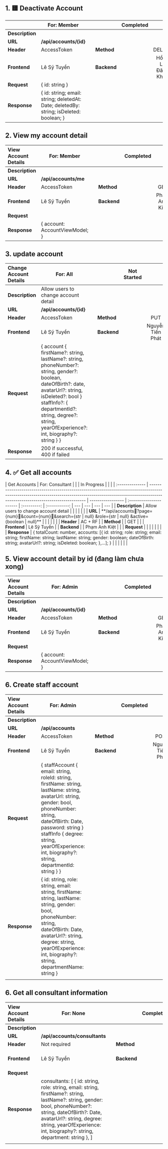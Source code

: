 ## 1\. 🟨 Deactivate Account

|                 | For: Member                                                                            |     |             | Completed |                   |     |
| :-------------- | -------------------------------------------------------------------------------------- | --- | :---------- | :-------: | :---------------: | --- |
| **Description** |                                                                                        |     |             |           |                   |     |
| **URL**         | **/api/accounts/{id}**                                                                 |     |             |           |                   |     |
| **Header**      | AccessToken                                                                            |     | **Method**  |           |      DELETE       |     |
| **Frontend**    | Lê Sỹ Tuyền                                                                            |     | **Backend** |           | Hồng Lê Đăng Khoa |     |
| **Request**     | { id: string }                                                                         |     |             |           |                   |     |
| **Response**    | { id: string; email: string; deletedAt: Date; deletedBy: string; isDeleted: boolean; } |     |             |           |                   |     |

##

## 2\. View my account detail

| View Account Details | For: Member                    |     |             | Completed |               |     |
| :------------------- | ------------------------------ | --- | :---------- | :-------: | :-----------: | --- |
| **Description**      |                                |     |             |           |               |     |
| **URL**              | **/api/accounts/me**           |     |             |           |               |     |
| **Header**           | AccessToken                    |     | **Method**  |           |      GET      |     |
| **Frontend**         | Lê Sỹ Tuyền                    |     | **Backend** |           | Phạm Anh Kiệt |     |
| **Request**          |                                |     |             |           |               |     |
| **Response**         | { account: AccountViewModel; } |     |             |           |               |     |

##

## 3\. update account

| Change Account Details | For: All                                                                                                                                                                                                                                                   |     |             | Not Started |                  |     |
| :--------------------- | ---------------------------------------------------------------------------------------------------------------------------------------------------------------------------------------------------------------------------------------------------------- | --- | :---------- | :---------: | :--------------: | --- |
| **Description**        | Allow users to change account detail                                                                                                                                                                                                                       |     |             |             |                  |     |
| **URL**                | **/api/accounts/{id}**                                                                                                                                                                                                                                     |     |             |             |                  |     |
| **Header**             | AccessToken                                                                                                                                                                                                                                                |     | **Method**  |             |       PUT        |     |
| **Frontend**           | Lê Sỹ Tuyền                                                                                                                                                                                                                                                |     | **Backend** |             | Nguyễn Tiến Phát |     |
| **Request**            | { account { firstName?: string, lastName?: string, phoneNumber?: string, gender?: boolean, dateOfBirth?: date, avatarUrl?: string, isDeleted?: bool } staffInfo?: { departmentId?: string, degree?: string, yearOfExperience?: int, biography?: string } } |     |             |             |                  |     |
| **Response**           | 200 if successful, 400 if failed                                                                                                                                                                                                                           |     |             |             |                  |     |

##

## 4\. ✅ Get all accounts

| Get Accounts    | For: Consultant                                                                                                                                                                                            |                   |                         | In Progress |               |     |
| :-------------- | ---------------------------------------------------------------------------------------------------------------------------------------------------------------------------------------------------------- | ----------------- | :---------------------- | :---------: | :-----------: | --- | --- | --- | --- |
| **Description** | Allow users to change account detail                                                                                                                                                                       |                   |                         |             |               |     |
| **URL**         | \*\*/api/accounts?page={num}\&count={num}\&search={str                                                                                                                                                     | null} \&role={str | null} \&active={boolean |  null}\*\*  |               |     |     |     |     |
| **Header**      | AC \+ RF                                                                                                                                                                                                   |                   | **Method**              |             |      GET      |     |
| **Frontend**    | Lê Sỹ Tuyền                                                                                                                                                                                                |                   | **Backend**             |             | Phạm Anh Kiệt |     |
| **Request**     |                                                                                                                                                                                                            |                   |                         |             |               |     |
| **Response**    | { totalCount: number, accounts: \[{ id: string; role: string; email: string; firstName: string; lastName: string; gender: boolean; dateOfBirth: string; avatarUrl?: string; isDeleted: boolean; },...\]; } |                   |                         |             |               |     |

##

## 5\. View account detail by id (đang làm chưa xong)

| View Account Details | For: Admin                     |     |             | Completed |               |     |
| :------------------- | ------------------------------ | --- | :---------- | :-------: | :-----------: | --- |
| **Description**      |                                |     |             |           |               |     |
| **URL**              | **/api/accounts/{id}**         |     |             |           |               |     |
| **Header**           | AccessToken                    |     | **Method**  |           |      GET      |     |
| **Frontend**         | Lê Sỹ Tuyền                    |     | **Backend** |           | Phạm Anh Kiệt |     |
| **Request**          |                                |     |             |           |               |     |
| **Response**         | { account: AccountViewModel; } |     |             |           |               |     |

##

## 6\. Create staff account

| View Account Details | For: Admin                                                                                                                                                                                                                                                                       |     |             | Completed |                  |     |
| :------------------- | -------------------------------------------------------------------------------------------------------------------------------------------------------------------------------------------------------------------------------------------------------------------------------- | --- | :---------- | :-------: | :--------------: | --- |
| **Description**      |                                                                                                                                                                                                                                                                                  |     |             |           |                  |     |
| **URL**              | **/api/accounts**                                                                                                                                                                                                                                                                |     |             |           |                  |     |
| **Header**           | AccessToken                                                                                                                                                                                                                                                                      |     | **Method**  |           |       POST       |     |
| **Frontend**         | Lê Sỹ Tuyền                                                                                                                                                                                                                                                                      |     | **Backend** |           | Nguyễn Tiến Phát |     |
| **Request**          | { staffAccount { email: string, roleId: string, firstName: string, lastName: string, avatarUrl: string, gender: bool, phoneNumber: string, dateOfBirth: Date, password: string } staffInfo { degree: string, yearOfExperience: int, biography?: string, departmentId: string } } |     |             |           |                  |     |
| **Response**         | { id: string, role: string, email: string, firstName: string, lastName: string, gender: bool, phoneNumber: string, dateOfBirth: Date, avatarUrl?: string, degree: string, yearOfExperience: int, biography?: string, departmentName: string }                                    |     |             |           |                  |     |
|                      |                                                                                                                                                                                                                                                                                  |     |             |           |                  |     |

##

## 6\. Get all consultant information

| View Account Details | For: None                                                                                                                                                                                                                                                         |     |             | Completed |                  |     |
| :------------------- | ----------------------------------------------------------------------------------------------------------------------------------------------------------------------------------------------------------------------------------------------------------------- | --- | :---------- | :-------: | :--------------: | --- |
| **Description**      |                                                                                                                                                                                                                                                                   |     |             |           |                  |     |
| **URL**              | **/api/accounts/consultants**                                                                                                                                                                                                                                     |     |             |           |                  |     |
| **Header**           | Not required                                                                                                                                                                                                                                                      |     | **Method**  |           |       GET        |     |
| **Frontend**         | Lê Sỹ Tuyền                                                                                                                                                                                                                                                       |     | **Backend** |           | Nguyễn Tiến Phát |     |
| **Request**          |                                                                                                                                                                                                                                                                   |     |             |           |                  |     |
| **Response**         | consultants: \[ { id: string, role: string, email: string, firstName?: string, lastName?: string, gender: bool, phoneNumber?: string, dateOfBirth?: Date, avatarUrl?: string, degree: string, yearOfExperience: int, biography?: string, department: string }, \] |     |             |           |                  |     |
|                      |                                                                                                                                                                                                                                                                   |     |             |           |                  |     |

##

